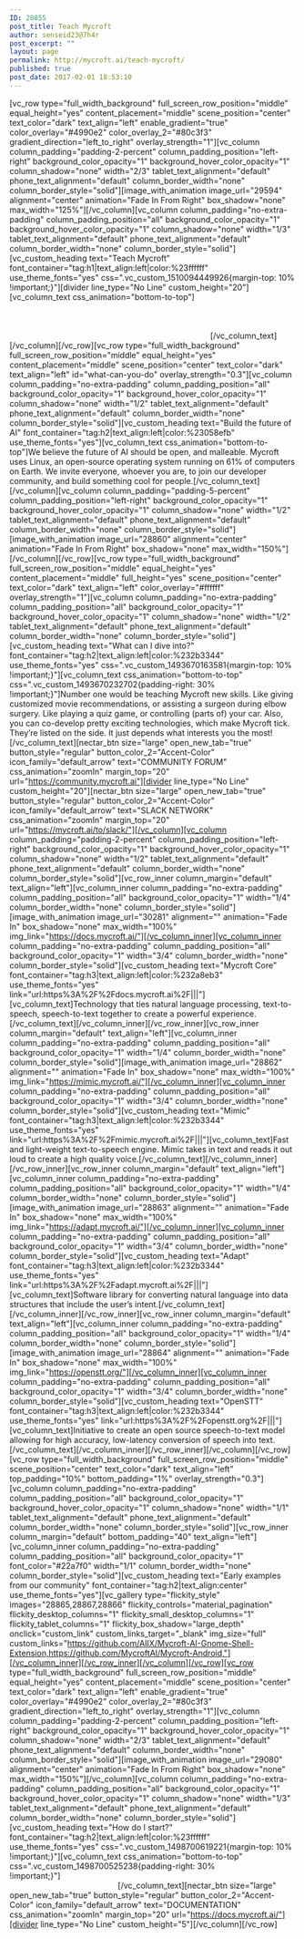 ```yaml
---
ID: 28855
post_title: Teach Mycroft
author: senseid23@7h4r
post_excerpt: ""
layout: page
permalink: http://mycroft.ai/teach-mycroft/
published: true
post_date: 2017-02-01 18:53:10
---
```

[vc_row type="full_width_background" full_screen_row_position="middle" equal_height="yes" content_placement="middle" scene_position="center" text_color="dark" text_align="left" enable_gradient="true" color_overlay="#4990e2" color_overlay_2="#80c3f3" gradient_direction="left_to_right" overlay_strength="1"][vc_column column_padding="padding-2-percent" column_padding_position="left-right" background_color_opacity="1" background_hover_color_opacity="1" column_shadow="none" width="2/3" tablet_text_alignment="default" phone_text_alignment="default" column_border_width="none" column_border_style="solid"][image_with_animation image_url="29594" alignment="center" animation="Fade In From Right" box_shadow="none" max_width="125%"][/vc_column][vc_column column_padding="no-extra-padding" column_padding_position="all" background_color_opacity="1" background_hover_color_opacity="1" column_shadow="none" width="1/3" tablet_text_alignment="default" phone_text_alignment="default" column_border_width="none" column_border_style="solid"][vc_custom_heading text="Teach Mycroft" font_container="tag:h1|text_align:left|color:%23ffffff" use_theme_fonts="yes" css=".vc_custom_1510094449926{margin-top: 10% !important;}"][divider line_type="No Line" custom_height="20"][vc_column_text css_animation="bottom-to-top"]<span style="color: #ffffff;">Mycroft is an open platform that can be extended and expanded. It’s only limit is your imagination. Want Mycroft to do something new? Help teach Mycroft a skill, share it and improve the experience for tens of thousands of people all over the world. Join our diverse community of developers.</span>[/vc_column_text][/vc_column][/vc_row][vc_row type="full_width_background" full_screen_row_position="middle" equal_height="yes" content_placement="middle" scene_position="center" text_color="dark" text_align="left" id="what-can-you-do" overlay_strength="0.3"][vc_column column_padding="no-extra-padding" column_padding_position="all" background_color_opacity="1" background_hover_color_opacity="1" column_shadow="none" width="1/2" tablet_text_alignment="default" phone_text_alignment="default" column_border_width="none" column_border_style="solid"][vc_custom_heading text="Build the future of AI" font_container="tag:h2|text_align:left|color:%23058efb" use_theme_fonts="yes"][vc_column_text css_animation="bottom-to-top"]We believe the future of AI should be open, and malleable. Mycroft uses Linux, an open-source operating system running on 61% of computers on Earth.
We invite everyone, whoever you are, to join our developer community, and build something cool for people.[/vc_column_text][/vc_column][vc_column column_padding="padding-5-percent" column_padding_position="left-right" background_color_opacity="1" background_hover_color_opacity="1" column_shadow="none" width="1/2" tablet_text_alignment="default" phone_text_alignment="default" column_border_width="none" column_border_style="solid"][image_with_animation image_url="28860" alignment="center" animation="Fade In From Right" box_shadow="none" max_width="150%"][/vc_column][/vc_row][vc_row type="full_width_background" full_screen_row_position="middle" equal_height="yes" content_placement="middle" full_height="yes" scene_position="center" text_color="dark" text_align="left" color_overlay="#ffffff" overlay_strength="1"][vc_column column_padding="no-extra-padding" column_padding_position="all" background_color_opacity="1" background_hover_color_opacity="1" column_shadow="none" width="1/2" tablet_text_alignment="default" phone_text_alignment="default" column_border_width="none" column_border_style="solid"][vc_custom_heading text="What can I dive into?" font_container="tag:h2|text_align:left|color:%232b3344" use_theme_fonts="yes" css=".vc_custom_1493670163581{margin-top: 10% !important;}"][vc_column_text css_animation="bottom-to-top" css=".vc_custom_1493670232702{padding-right: 30% !important;}"]Number one would be teaching Mycroft new skills. Like giving customized movie recommendations, or assisting a surgeon during elbow surgery. Like playing a quiz game, or controlling (parts of) your car.
Also, you can co-develop pretty exciting technologies, which make Mycroft tick. They’re listed on the side. It just depends what interests you the most!
[/vc_column_text][nectar_btn size="large" open_new_tab="true" button_style="regular" button_color_2="Accent-Color" icon_family="default_arrow" text="COMMUNITY FORUM" css_animation="zoomIn" margin_top="20" url="https://community.mycroft.ai"][divider line_type="No Line" custom_height="20"][nectar_btn size="large" open_new_tab="true" button_style="regular" button_color_2="Accent-Color" icon_family="default_arrow" text="SLACK NETWORK" css_animation="zoomIn" margin_top="20" url="https://mycroft.ai/to/slack/"][/vc_column][vc_column column_padding="padding-2-percent" column_padding_position="left-right" background_color_opacity="1" background_hover_color_opacity="1" column_shadow="none" width="1/2" tablet_text_alignment="default" phone_text_alignment="default" column_border_width="none" column_border_style="solid"][vc_row_inner column_margin="default" text_align="left"][vc_column_inner column_padding="no-extra-padding" column_padding_position="all" background_color_opacity="1" width="1/4" column_border_width="none" column_border_style="solid"][image_with_animation image_url="30281" alignment="" animation="Fade In" box_shadow="none" max_width="100%" img_link="https://docs.mycroft.ai/"][/vc_column_inner][vc_column_inner column_padding="no-extra-padding" column_padding_position="all" background_color_opacity="1" width="3/4" column_border_width="none" column_border_style="solid"][vc_custom_heading text="Mycroft Core" font_container="tag:h3|text_align:left|color:%232a8eb3" use_theme_fonts="yes" link="url:https%3A%2F%2Fdocs.mycroft.ai%2F|||"][vc_column_text]Technology that ties natural language processing, text-to-speech, speech-to-text together to create a powerful experience.[/vc_column_text][/vc_column_inner][/vc_row_inner][vc_row_inner column_margin="default" text_align="left"][vc_column_inner column_padding="no-extra-padding" column_padding_position="all" background_color_opacity="1" width="1/4" column_border_width="none" column_border_style="solid"][image_with_animation image_url="28862" alignment="" animation="Fade In" box_shadow="none" max_width="100%" img_link="https://mimic.mycroft.ai/"][/vc_column_inner][vc_column_inner column_padding="no-extra-padding" column_padding_position="all" background_color_opacity="1" width="3/4" column_border_width="none" column_border_style="solid"][vc_custom_heading text="Mimic" font_container="tag:h3|text_align:left|color:%232b3344" use_theme_fonts="yes" link="url:https%3A%2F%2Fmimic.mycroft.ai%2F|||"][vc_column_text]Fast and light-weight text-to-speech engine. Mimic takes in text and reads it out loud to create a high quality voice.[/vc_column_text][/vc_column_inner][/vc_row_inner][vc_row_inner column_margin="default" text_align="left"][vc_column_inner column_padding="no-extra-padding" column_padding_position="all" background_color_opacity="1" width="1/4" column_border_width="none" column_border_style="solid"][image_with_animation image_url="28863" alignment="" animation="Fade In" box_shadow="none" max_width="100%" img_link="https://adapt.mycroft.ai/"][/vc_column_inner][vc_column_inner column_padding="no-extra-padding" column_padding_position="all" background_color_opacity="1" width="3/4" column_border_width="none" column_border_style="solid"][vc_custom_heading text="Adapt" font_container="tag:h3|text_align:left|color:%232b3344" use_theme_fonts="yes" link="url:https%3A%2F%2Fadapt.mycroft.ai%2F|||"][vc_column_text]Software library for converting natural language into data structures that include the user’s intent.[/vc_column_text][/vc_column_inner][/vc_row_inner][vc_row_inner column_margin="default" text_align="left"][vc_column_inner column_padding="no-extra-padding" column_padding_position="all" background_color_opacity="1" width="1/4" column_border_width="none" column_border_style="solid"][image_with_animation image_url="28864" alignment="" animation="Fade In" box_shadow="none" max_width="100%" img_link="https://openstt.org/"][/vc_column_inner][vc_column_inner column_padding="no-extra-padding" column_padding_position="all" background_color_opacity="1" width="3/4" column_border_width="none" column_border_style="solid"][vc_custom_heading text="OpenSTT" font_container="tag:h3|text_align:left|color:%232b3344" use_theme_fonts="yes" link="url:https%3A%2F%2Fopenstt.org%2F|||"][vc_column_text]Initiative to create an open source speech-to-text model allowing for high accuracy, low-latency conversion of speech into text.[/vc_column_text][/vc_column_inner][/vc_row_inner][/vc_column][/vc_row][vc_row type="full_width_background" full_screen_row_position="middle" scene_position="center" text_color="dark" text_align="left" top_padding="10%" bottom_padding="1%" overlay_strength="0.3"][vc_column column_padding="no-extra-padding" column_padding_position="all" background_color_opacity="1" background_hover_color_opacity="1" column_shadow="none" width="1/1" tablet_text_alignment="default" phone_text_alignment="default" column_border_width="none" column_border_style="solid"][vc_row_inner column_margin="default" bottom_padding="40" text_align="left"][vc_column_inner column_padding="no-extra-padding" column_padding_position="all" background_color_opacity="1" font_color="#22a7f0" width="1/1" column_border_width="none" column_border_style="solid"][vc_custom_heading text="Early examples from our community" font_container="tag:h2|text_align:center" use_theme_fonts="yes"][vc_gallery type="flickity_style" images="28865,28867,28866" flickity_controls="material_pagination" flickity_desktop_columns="1" flickity_small_desktop_columns="1" flickity_tablet_columns="1" flickity_box_shadow="large_depth" onclick="custom_link" custom_links_target="_blank" img_size="full" custom_links="https://github.com/AIIX/Mycroft-AI-Gnome-Shell-Extension,https://github.com/MycroftAI/Mycroft-Android,"][/vc_column_inner][/vc_row_inner][/vc_column][/vc_row][vc_row type="full_width_background" full_screen_row_position="middle" equal_height="yes" content_placement="middle" scene_position="center" text_color="dark" text_align="left" enable_gradient="true" color_overlay="#4990e2" color_overlay_2="#80c3f3" gradient_direction="left_to_right" overlay_strength="1"][vc_column column_padding="padding-2-percent" column_padding_position="left-right" background_color_opacity="1" background_hover_color_opacity="1" column_shadow="none" width="2/3" tablet_text_alignment="default" phone_text_alignment="default" column_border_width="none" column_border_style="solid"][image_with_animation image_url="29080" alignment="center" animation="Fade In From Right" box_shadow="none" max_width="150%"][/vc_column][vc_column column_padding="no-extra-padding" column_padding_position="all" background_color_opacity="1" background_hover_color_opacity="1" column_shadow="none" width="1/3" tablet_text_alignment="default" phone_text_alignment="default" column_border_width="none" column_border_style="solid"][vc_custom_heading text="How do I start?" font_container="tag:h2|text_align:left|color:%23ffffff" use_theme_fonts="yes" css=".vc_custom_1498700619221{margin-top: 10% !important;}"][vc_column_text css_animation="bottom-to-top" css=".vc_custom_1498700525238{padding-right: 30% !important;}"]<span style="color: #ffffff;">Explore the documentation and start building cool stuff for people on Earth and beyond.</span>[/vc_column_text][nectar_btn size="large" open_new_tab="true" button_style="regular" button_color_2="Accent-Color" icon_family="default_arrow" text="DOCUMENTATION" css_animation="zoomIn" margin_top="20" url="https://docs.mycroft.ai/"][divider line_type="No Line" custom_height="5"][/vc_column][/vc_row]